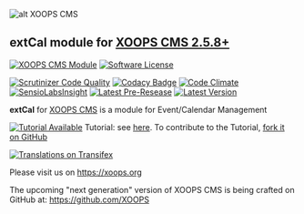 ![alt XOOPS CMS](https://xoops.org/images/logoXoops4GithubRepository.png)
## extCal module for [XOOPS CMS 2.5.8+](https://xoops.org)
[![XOOPS CMS Module](https://img.shields.io/badge/XOOPS%20CMS-Module-blue.svg)](https://xoops.org)
[![Software License](https://img.shields.io/badge/license-GPL-brightgreen.svg?style=flat)](LICENSE)
 
[![Scrutinizer Code Quality](https://img.shields.io/scrutinizer/g/mambax7/extcal.svg?style=flat)](https://scrutinizer-ci.com/g/mambax7/extcal/?branch=master)
[![Codacy Badge](https://api.codacy.com/project/badge/grade/2d27c0023ee54f0b9ba2b5d17a68b2a5)](https://www.codacy.com/app/mambax7/extcal)
[![Code Climate](https://img.shields.io/codeclimate/github/mambax7/extcal.svg?style=flat)](https://codeclimate.com/github/mambax7/extcal)
[![SensioLabsInsight](https://insight.sensiolabs.com/projects/5e5473b5-e39d-4e88-8e5c-321b6e261852/mini.png)](https://insight.sensiolabs.com/projects/5e5473b5-e39d-4e88-8e5c-321b6e261852)
[![Latest Pre-Resease](https://img.shields.io/github/tag/XoopsModules25x/extcal.svg?style=flat)](https://github.com/XoopsModules25x/extcal/tags/)
[![Latest Version](https://img.shields.io/github/release/XoopsModules25x/extcal.svg?style=flat)](https://github.com/XoopsModules25x/extcal/releases/)

**extCal** for [XOOPS CMS](https://xoops.org) is a module for Event/Calendar Management

[![Tutorial Available](https://xoops.org/images/tutorial-available-blue.svg)](https://www.gitbook.com/book/xoops/xoops-extcal-module/) Tutorial: see [here](https://www.gitbook.com/book/xoops/xoops-extcal-module/). 
To contribute to the Tutorial, [fork it on GitHub](https://github.com/XoopsDocs/extcal-tutorial)

[![Translations on Transifex](https://xoops.org/images/translations-transifex-blue.svg)](https://www.transifex.com/xoops) 

Please visit us on https://xoops.org

The upcoming "next generation" version of XOOPS CMS is being crafted on GitHub at: https://github.com/XOOPS
